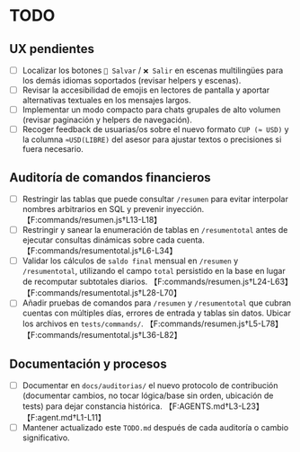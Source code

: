 # TODO

## UX pendientes
- [ ] Localizar los botones `💾 Salvar` / `❌ Salir` en escenas multilingües para los demás idiomas soportados (revisar helpers y escenas). 
- [ ] Revisar la accesibilidad de emojis en lectores de pantalla y aportar alternativas textuales en los mensajes largos.
- [ ] Implementar un modo compacto para chats grupales de alto volumen (revisar paginación y helpers de navegación).
- [ ] Recoger feedback de usuarias/os sobre el nuevo formato `CUP (≈ USD)` y la columna `≈USD(LIBRE)` del asesor para ajustar textos o precisiones si fuera necesario.

## Auditoría de comandos financieros
- [ ] Restringir las tablas que puede consultar `/resumen` para evitar interpolar nombres arbitrarios en SQL y prevenir inyección. 【F:commands/resumen.js†L13-L18】
- [ ] Restringir y sanear la enumeración de tablas en `/resumentotal` antes de ejecutar consultas dinámicas sobre cada cuenta. 【F:commands/resumentotal.js†L6-L34】
- [ ] Validar los cálculos de `saldo final` mensual en `/resumen` y `/resumentotal`, utilizando el campo `total` persistido en la base en lugar de recomputar subtotales diarios. 【F:commands/resumen.js†L24-L63】【F:commands/resumentotal.js†L28-L70】
- [ ] Añadir pruebas de comandos para `/resumen` y `/resumentotal` que cubran cuentas con múltiples días, errores de entrada y tablas sin datos. Ubicar los archivos en `tests/commands/`. 【F:commands/resumen.js†L5-L78】【F:commands/resumentotal.js†L36-L82】

## Documentación y procesos
- [ ] Documentar en `docs/auditorias/` el nuevo protocolo de contribución (documentar cambios, no tocar lógica/base sin orden, ubicación de tests) para dejar constancia histórica. 【F:AGENTS.md†L3-L23】【F:agent.md†L1-L11】
- [ ] Mantener actualizado este `TODO.md` después de cada auditoría o cambio significativo.
